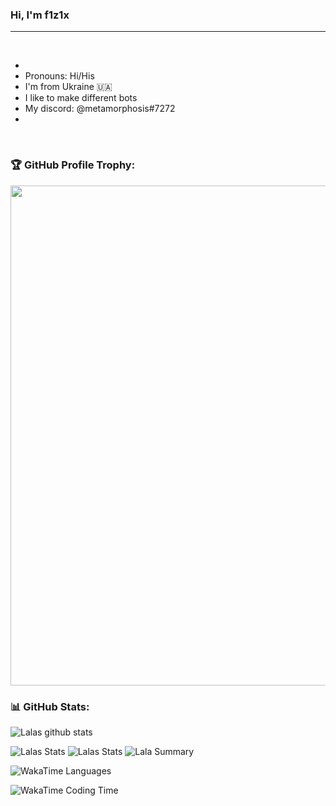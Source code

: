 ### Hi, I'm f1z1x

---

<br />

- 
- Pronouns: Hi/His
- I'm from Ukraine 🇺🇦 
- I like to make different bots
- My discord: @metamorphosis#7272
- 

<br/>

### 🏆 GitHub Profile Trophy:
<a href="https://github.com/ryo-ma/github-profile-trophy">
  <img width=800 src="https://github-profile-trophy.vercel.app/?username=f1z1x&column=8&theme=discord&no-frame=true&no-bg=true"/>
</a>


### 📊 GitHub Stats:
![Lalas github stats](https://github-readme-stats.vercel.app/api?username=f1z1x&theme=radical&show_icons=true&count_private=true)
  
 
![Lalas Stats](https://github-profile-summary-cards.vercel.app/api/cards/repos-per-language?username=f1z1x&theme=solarized_dark)
![Lalas Stats](https://github-profile-summary-cards.vercel.app/api/cards/most-commit-language?username=f1z1x&theme=solarized_dark)
![Lala Summary](https://github-profile-summary-cards.vercel.app/api/cards/profile-details?username=f1z1x&theme=solarized_dark)

![WakaTime Languages](https://wakatime.com/share/@f1z1x/49e086d0-e4ef-46e1-b2b2-abb89b415b2c.png)

![WakaTime Coding Time](https://wakatime.com/share/@f1z1x/6840f82b-9694-4978-959b-d5ac6c4cb5b7.png)
